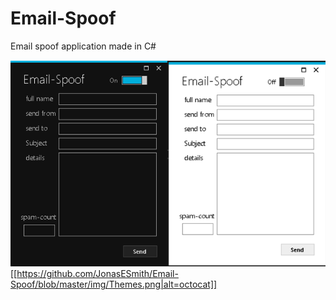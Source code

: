# Email-Spoof
Email spoof application made in C#

![Themes](https://raw.githubusercontent.com/JonasESmith/Email-Spoof/master/Themes.png)
[[https://github.com/JonasESmith/Email-Spoof/blob/master/img/Themes.png|alt=octocat]]
